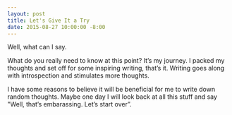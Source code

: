 ```yaml
---
layout: post
title: Let's Give It a Try
date: 2015-08-27 10:00:00 -8:00
---
```


Well, what can I say. 

What do you really need to know at this point? It’s my journey. I packed my thoughts and set off for some inspiring writing, that’s it. Writing goes along with introspection and stimulates more thoughts. 

I have some reasons to believe it will be beneficial for me to write down random thoughts. Maybe one day I will look back at all this stuff and say "Well, that’s embarassing. Let’s start over”. 
